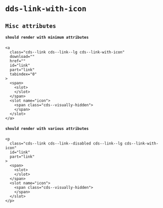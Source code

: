 # `dds-link-with-icon`

## `Misc attributes`

####   `should render with minimum attributes`

```
<a
  class="cds--link cds--link--lg cds--link-with-icon"
  download=""
  href=""
  id="link"
  part="link"
  tabindex="0"
>
  <span>
    <slot>
    </slot>
  </span>
  <slot name="icon">
    <span class="cds--visually-hidden">
    </span>
  </slot>
</a>

```

####   `should render with various attributes`

```
<p
  class="cds--link cds--link--disabled cds--link--lg cds--link-with-icon"
  id="link"
  part="link"
>
  <span>
    <slot>
    </slot>
  </span>
  <slot name="icon">
    <span class="cds--visually-hidden">
    </span>
  </slot>
</p>

```

